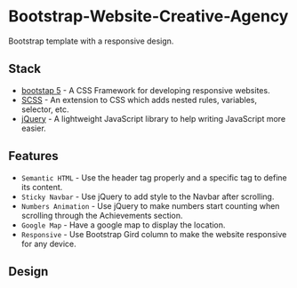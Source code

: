 # Bootstrap-Website-Creative-Agency

Bootstrap template with a responsive design.

## Stack

- [bootstap 5](https://getbootstrap.com/) - A CSS Framework for developing responsive websites.
- [SCSS](https://sass-lang.com/) - An extension to CSS which adds nested rules, variables, selector, etc.
- [jQuery](https://jquery.com/) - A lightweight JavaScript library to help writing JavaScript more easier.

## Features

- `Semantic HTML` - Use the header tag properly and a specific tag to define its content.
- `Sticky Navbar` - Use jQuery to add style to the Navbar after scrolling.
- `Numbers Animation` - Use jQuery to make numbers start counting when scrolling through the Achievements section.
- `Google Map` - Have a google map to display the location.
- `Responsive` - Use Bootstrap Gird column to make the website responsive for any device. 

## Design